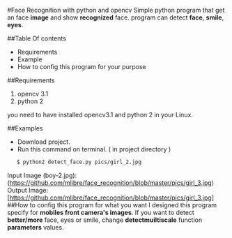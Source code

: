 #Face Recognition with python and opencv
Simple python program that get an face **image** and show **recognized** face. program can detect **face**, **smile**, **eyes**.

##Table Of contents
* Requirements
* Example
* How to config this program for your purpose

##Requirements
1. opencv 3.1
2. python 2

you need to have installed opencv3.1 and python 2 in your Linux.

##Examples
* Download project.
* Run this command on terminal. ( in project directory )
~~~bash
   $ python2 detect_face.py pics/girl_2.jpg
~~~

Input Image (boy-2.jpg):
(https://github.com/mlibre/face_recognition/blob/master/pics/girl_3.jpg)
Output Image:
[https://github.com/mlibre/face_recognition/blob/master/pics/girl_3.jpg]
##How to config this program for what you want
I designed this program specify for **mobiles front camera's images**.
If you want to detect **better/more** face, eyes or smile, change **detectmuiltiscale** function **parameters** values.
